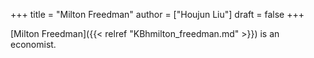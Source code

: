 +++
title = "Milton Freedman"
author = ["Houjun Liu"]
draft = false
+++

[Milton Freedman]({{< relref "KBhmilton_freedman.md" >}}) is an economist.